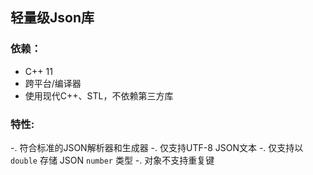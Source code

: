 ## 轻量级Json库

### 依赖：

-   C++ 11
-	跨平台/编译器
-	使用现代C++、STL，不依赖第三方库

### 特性:

-.  符合标准的JSON解析器和生成器
-.  仅支持UTF-8 JSON文本
-.	仅支持以 `double` 存储 JSON `number` 类型
-.	对象不支持重复键
